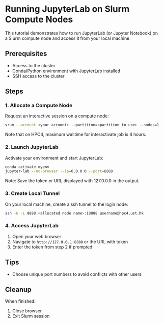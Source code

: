 # Running JupyterLab on Slurm Compute Nodes

This tutorial demonstrates how to run JupyterLab (or Jupyter Notebook) on a Slurm compute node and access it from your local machine.

## Prerequisites
- Access to the cluster
- Conda/Python environment with JupyterLab installed
- SSH access to the cluster

## Steps

### 1. Allocate a Compute Node
Request an interactive session on a compute node:
```bash
srun --account-<your account> --partition=<partition to use> --nodes=1 --ntasks-per-node=1 --cpus-per-task=16 --time=01:00:00 --pty bash
```
Note that on HPC4, maximum walltime for interactivate job is 4 hours.
### 2. Launch JupyterLab
Activate your environment and start JupyterLab:
```bash
conda activate myenv
jupyter-lab --no-browser --ip=0.0.0.0 --port=8888
```
Note: Save the token or URL displayed with 127.0.0.0 in the output.

### 3. Create Local Tunnel
On your local machine, create a ssh tunnel to the login node:
```bash
ssh -N -L 8888:<allocated node name>:18888 username@hpc4.ust.hk
```

### 4. Access JupyterLab
1. Open your web browser
2. Navigate to `http://127.0.0.1:8888` or the URL with token
3. Enter the token from step 2 if prompted

## Tips
- Choose unique port numbers to avoid conflicts with other users

## Cleanup
When finished:
1. Close browser
2. Exit Slurm session
